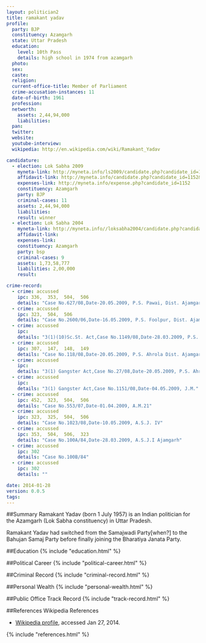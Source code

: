 ```yaml
---
layout: politician2
title: ramakant yadav
profile: 
  party: BJP
  constituency: Azamgarh
  state: Uttar Pradesh
  education: 
    level: 10th Pass
    details: high school in 1974 from azamgarh
  photo: 
  sex: 
  caste: 
  religion: 
  current-office-title: Member of Parliament
  crime-accusation-instances: 11
  date-of-birth: 1961
  profession: 
  networth: 
    assets: 2,44,94,000
    liabilities: 
  pan: 
  twitter: 
  website: 
  youtube-interview: 
  wikipedia: http://en.wikipedia.com/wiki/Ramakant_Yadav

candidature: 
  - election: Lok Sabha 2009
    myneta-link: http://myneta.info/ls2009/candidate.php?candidate_id=1152
    affidavit-link: http://myneta.info/candidate.php?candidate_id=1152&scan=original
    expenses-link: http://myneta.info/expense.php?candidate_id=1152
    constituency: Azamgarh 
    party: BJP
    criminal-cases: 11
    assets: 2,44,94,000
    liabilities: 
    result: winner 
  - election: Lok Sabha 2004
    myneta-link: http://myneta.info//loksabha2004/candidate.php?candidate_id=3992
    affidavit-link: 
    expenses-link: 
    constituency: Azamgarh 
    party: bsp
    criminal-cases: 9
    assets: 1,73,58,777
    liabilities: 2,00,000
    result:  

crime-record: 
  - crime: accussed
    ipc: 336,  353,  504,  506
    details: "Case No.627/08,Date-20.05.2009, P.S. Pawai, Dist. Ajamgarh, A.M.21" 
  - crime: accussed
    ipc: 323,  504,  506
    details: "Case No.2600/06,Date-16.05.2009, P.S. Foolpur, Dist. Ajamgarh, C.J.M., Allahabad High Court proceedings by secondary withheld" 
  - crime: accussed
    ipc: 
    details: "3(1)(10)Sc.St. Act,Case No.1149/08,Date-28.03.2009, P.S. Didarganj, Dist. Ajamgarh, A.M.18, Allahabad High Court proceedings by secondary withheld" 
  - crime: accussed
    ipc: 307,  147,  148,  149
    details: "Case No.118/08,Date-20.05.2009, P.S. Ahrola Dist. Ajamgarh, Special Judge Gangaster" 
  - crime: accussed
    ipc: 
    details: "3(1) Gangster Act,Case No.27/08,Date-20.05.2009, P.S. Ahrola A.M.18" 
  - crime: accussed
    ipc: 
    details: "3(1) Gangster Act,Case No.1151/08,Date-04.05.2009, J.M." 
  - crime: accussed
    ipc: 452,  323,  504,  506
    details: "Case No.553/07,Date-01.04.2009, A.M.21" 
  - crime: accussed
    ipc: 323,  325,  504,  506
    details: "Case No.1023/08,Date-10.05.2009, A.S.J. IV" 
  - crime: accussed
    ipc: 353,  504,  506,  323
    details: "Case No.100A/84,Date-28.03.2009, A.S.J.I Ajamgarh" 
  - crime: accussed
    ipc: 302
    details: "Case No.100B/84" 
  - crime: accussed
    ipc: 302
    details: "" 

date: 2014-01-28
version: 0.0.5
tags: 
---
```

##Summary
Ramakant Yadav (born 1 July 1957) is an Indian politician for the Azamgarh (Lok Sabha constituency) in Uttar Pradesh.

Ramakant Yadav had switched from the Samajwadi Party[when?] to the Bahujan Samaj Party before finally joining the Bharatiya Janata Party.


##Education
{% include "education.html" %}


##Political Career
{% include "political-career.html" %}


##Criminal Record
{% include "criminal-record.html" %}


##Personal Wealth
{% include "personal-wealth.html" %}


##Public Office Track Record
{% include "track-record.html" %}


##References
Wikipedia References
- [Wikipedia profile]({{page.profile.wikipedia}}), accessed Jan 27, 2014.



{% include "references.html" %}